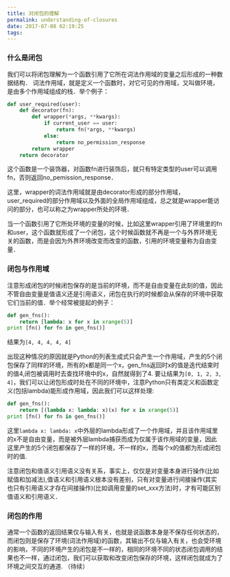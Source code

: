 ```yaml
---
title: 对闭包的理解
permalink: understanding-of-closures
date: 2017-07-08 02:19:25
tags:
---
```

### 什么是闭包
我们可以将闭包理解为一个函数引用了它所在词法作用域的变量之后形成的一种数据结构．
词法作用域，就是定义一个函数时，对它可见的作用域，又叫做环境，是由多个作用域组成的栈．举个例子：
```Python
def user_required(user):
    def decorator(fn):
        def wrapper(*args, **kwargs):
            if current_user == user:
                return fn(*args, **kwargs)
            else:
                return no_permission_response
        return wrapper
    return decorator
```
这个函数是一个装饰器，对函数fn进行装饰后，就只有特定类型的user可以调用fn，否则返回no_pemission_response．

这里，wrapper的词法作用域就是由decorator形成的部分作用域，user_required的部分作用域以及外面的全局作用域组成，总之就是wrapper能访问的部分，也可以称之为wrapper所处的环境．

当一个函数引用了它所处环境的变量的时候，比如这里wrapper引用了环境里的fn和user，这个函数就形成了一个闭包，这个时候函数就不再是一个与外界环境无关的函数，而是会因为外界环境改变而改变的函数，引用的环境变量称为自由变量．

### 闭包与作用域
注意形成闭包的时候闭包保存的是当前的环境，而不是自由变量在此刻的值，因此不管自由变量是值语义还是引用语义，闭包在执行的时候都会从保存的环境中获取它们当前的值．举个经常被提起的例子：
```Python
def gen_fns():
    return [lambda: x for x in xrange(5)]
print [fn() for fn in gen_fns()]
```
结果为`[4, 4, 4, 4, 4]`

出现这种情况的原因就是Python的列表生成式只会产生一个作用域，产生的5个闭包保存了同样的环境，所有的x都是同一个x，gen_fns返回时x的值是迭代结束时的值4,闭包被调用时去查找环境中的x，自然就得到了4.
要让结果为`[0, 1, 2, 3, 4]`，我们可以让闭包形成时处在不同的环境中，注意Python只有类定义和函数定义(包括lambda)能形成作用域，因此我们可以这样处理:
```Python
def gen_fns():
    return [(lambda x: lambda: x)(x) for x in xrange(5)]
print [fn() for fn in gen_fns()]
```
这里`lambda x: lambda: x`中外层的lambda形成了一个作用域，并且该作用域里的x不是自由变量，而是被外层lambda捕获而成为仅属于该作用域的变量，因此这里产生的5个闭包都保存了一样的环境，不一样的x，而每个x的值都为形成闭包时的值.

注意闭包和值语义引用语义没有关系，事实上，仅仅是对变量本身进行操作(比如赋值和加减法),值语义和引用语义根本没有差别，只有对变量进行间接操作(其实也只有引用语义才存在间接操作)(比如调用变量的set_xxx方法)时，才有可能区别值语义和引用语义．

### 闭包的作用
通常一个函数的返回结果仅与输入有关，也就是说函数本身是不保存任何状态的，而闭包则是保存了环境(词法作用域)的函数，其输出不仅与输入有关，也会受环境的影响，不同的环境产生的闭包是不一样的，相同的环境不同的状态闭包调用的结果也不一样，通过闭包，我们可以获取和改变闭包保存的环境，这样闭包就成为了环境之间交互的通道.
（待续）